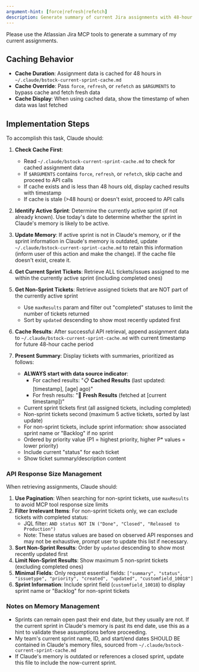 ```yaml
---
argument-hint: [force|refresh|refetch]
description: Generate summary of current Jira assignments with 48-hour caching
---
```


Please use the Atlassian Jira MCP tools to generate a summary of my current
assignments.

## Caching Behavior

- **Cache Duration**: Assignment data is cached for 48 hours in `~/.claude/bstock-current-sprint-cache.md`
- **Cache Override**: Pass `force`, `refresh`, or `refetch` as `$ARGUMENTS` to bypass cache and fetch fresh data
- **Cache Display**: When using cached data, show the timestamp of when data was last fetched

## Implementation Steps

To accomplish this task, Claude should:

1. **Check Cache First**:
   - Read `~/.claude/bstock-current-sprint-cache.md` to check for cached assignment data
   - If `$ARGUMENTS` contains `force`, `refresh`, or `refetch`, skip cache and proceed to API calls
   - If cache exists and is less than 48 hours old, display cached results with timestamp
   - If cache is stale (>48 hours) or doesn't exist, proceed to API calls

2. **Identify Active Sprint**: Determine the currently active sprint (if not
   already known). Use today's date to determine whether the sprint in Claude's
   memory is likely to be active.

3. **Update Memory**: If active sprint is not in Claude's memory, or if the
   sprint information in Claude's memory is outdated, update
   `~/.claude/bstock-current-sprint-cache.md` to retain this information (inform
   user of this action and make the change). If the cache file doesn't exist,
   create it.

4. **Get Current Sprint Tickets**: Retrieve ALL tickets/issues assigned to me
   within the currently active sprint (including completed ones)

5. **Get Non-Sprint Tickets**: Retrieve assigned tickets that are NOT part of
   the currently active sprint
   - Use `maxResults` param and filter out "completed" statuses to limit the
     number of tickets returned
   - Sort by `updated` descending to show most recently updated first

6. **Cache Results**: After successful API retrieval, append assignment data to
   `~/.claude/bstock-current-sprint-cache.md` with current timestamp for future
   48-hour cache period

7. **Present Summary**: Display tickets with summaries, prioritized as follows:
   - **ALWAYS start with data source indicator**:
     - For cached results: "📋 **Cached Results** (last updated: [timestamp], [age] ago)"
     - For fresh results: "🔄 **Fresh Results** (fetched at [current timestamp])"
   - Current sprint tickets first (all assigned tickets, including completed)
   - Non-sprint tickets second (maximum 5 active tickets, sorted by last update)
   - For non-sprint tickets, include sprint information: show associated sprint
     name or "Backlog" if no sprint
   - Ordered by priority value (P1 = highest priority, higher P\* values = lower
     priority)
   - Include current "status" for each ticket
   - Show ticket summary/description content

### API Response Size Management

When retrieving assignments, Claude should:

1. **Use Pagination**: When searching for non-sprint tickets, use `maxResults`
   to avoid MCP tool response size limits
2. **Filter Irrelevant Items**: For non-sprint tickets only, we can exclude
   tickets with completed status:
   - JQL filter:
     `AND status NOT IN ("Done", "Closed", "Released to Production")`
   - Note: These status values are based on observed API responses and may not
     be exhaustive, prompt user to update this list if necessary.
3. **Sort Non-Sprint Results**: Order by `updated` descending to show most
   recently updated first
4. **Limit Non-Sprint Results**: Show maximum 5 non-sprint tickets (excluding
   completed ones)
5. **Minimal Fields**: Only request essential fields: `["summary", "status",
"issuetype", "priority", "created", "updated", "customfield_10018"]`
6. **Sprint Information**: Include sprint field (`customfield_10018`) to display
   sprint name or "Backlog" for non-sprint tickets

### Notes on Memory Management

- Sprints can remain open past their end date, but they usually are not. If the
  current sprint in Claude's memory is past its end date, use this as a hint to
  validate these assumptions before proceeding.
- My team's current sprint name, ID, and start/end dates SHOULD BE contained in
  Claude's memory files, sourced from `~/.claude/bstock-current-sprint-cache.md`
- If Claude's memory is outdated or references a closed sprint, update this file
  to include the now-current sprint.
